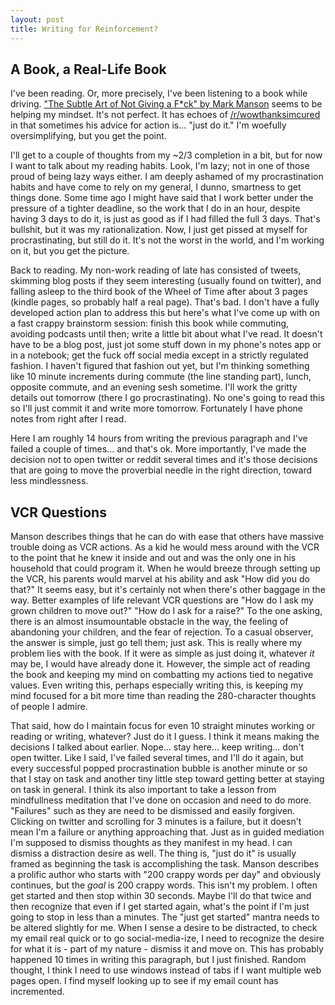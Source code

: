 ```yaml
---
layout: post
title: Writing for Reinforcement?
---
```


## A Book, a Real-Life Book

I've been reading.  Or, more precisely, I've been listening to a book while driving.  ["The Subtle Art of Not Giving a F\*ck" by Mark Manson](https://en.wikipedia.org/wiki/The_Subtle_Art_of_Not_Giving_a_F*ck) seems to be helping my mindset.  It's not perfect.  It has echoes of [/r/wowthanksimcured](https://www.reddit.com/r/wowthanksimcured/) in that sometimes his advice for action is... "just do it."  I'm woefully oversimplifying, but you get the point.

I'll get to a couple of thoughts from my ~2/3 completion in a bit, but for now I want to talk about my reading habits.  Look, I'm lazy; not in one of those proud of being lazy ways either.  I am deeply ashamed of my procrastination habits and have come to rely on my general, I dunno, smartness to get things done.  Some time ago I might have said that I work better under the pressure of a tighter deadline, so the work that I do in an hour, despite having 3 days to do it, is just as good as if I had filled the full 3 days.  That's bullshit, but it was my rationalization.  Now, I just get pissed at myself for procrastinating, but still do it.  It's not the worst in the world, and I'm working on it, but you get the picture.

Back to reading.  My non-work reading of late has consisted of tweets, skimming blog posts if they seem interesting (usually found on twitter), and falling asleep to the third book of the Wheel of Time after about 3 pages (kindle pages, so probably half a real page).  That's bad.  I don't have a fully developed action plan to address this but here's what I've come up with on a fast crappy brainstorm session: finish this book while commuting, avoiding podcasts until then; write a little bit about what I've read.  It doesn't have to be a blog post, just jot some stuff down in my phone's notes app or in a notebook; get the fuck off social media except in a strictly regulated fashion.  I haven't figured that fashion out yet, but I'm thinking something like 10 minute increments during commute (the line standing part), lunch, opposite commute, and an evening sesh sometime.  I'll work the gritty details out tomorrow (there I go procrastinating).  No one's going to read this so I'll just commit it and write more tomorrow.  Fortunately I have phone notes from right after I read.

Here I am roughly 14 hours from writing the previous paragraph and I've failed a couple of times... and that's ok.  More importantly, I've made the decision not to open twitter or reddit several times and it's those decisions that are going to move the proverbial needle in the right direction, toward less mindlessness.

## VCR Questions

Manson describes things that he can do with ease that others have massive trouble doing as VCR actions. As a kid he would mess around with the VCR to the point that he knew it inside and out and was the only one in his household that could program it.  When he would breeze through setting up the VCR, his parents would marvel at his ability and ask "How did you do that?"  It seems easy, but it's certainly not when there's other baggage in the way.  Better examples of life relevant VCR questions are "How do I ask my grown children to move out?" "How do I ask for a raise?"  To the one asking, there is an almost insumountable obstacle in the way, the feeling of abandoning your children, and the fear of rejection.  To a casual observer, the answer is simple, just go tell them; just ask.  This is really where my problem lies with the book.  If it were as simple as just doing it, whatever *it* may be, I would have already done it.  However, the simple act of reading the book and keeping my mind on combatting my actions tied to negative values.  Even writing this, perhaps especially writing this, is keeping my mind focused for a bit more time than reading the 280-character thoughts of people I admire.

That said, how do I maintain focus for even 10 straight minutes working or reading or writing, whatever?  Just do it I guess.  I think it means making the decisions I talked about earlier.  Nope... stay here... keep writing... don't open twitter.  Like I said, I've failed several times, and I'll do it again, but every successful popped procrastination bubble is another minute or so that I stay on task and another tiny little step toward getting better at staying on task in general.  I think its also important to take a lesson from mindfullness meditation that I've done on occasion and need to do more.  "Failures" such as they are need to be dismissed and easily forgiven.  Clicking on twitter and scrolling for 3 minutes is a failure, but it doesn't mean I'm a failure or anything approaching that.  Just as in guided mediation I'm supposed to dismiss thoughts as they manifest in my head.  I can dismiss a distraction desire as well.  The thing is, "just do it" is usually framed as beginning the task is accomplishing the task.  Manson describes a prolific author who starts with "200 crappy words per day" and obviously continues, but the *goal* is 200 crappy words.  This isn't my problem.  I often get started and then stop within 30 seconds.  Maybe I'll do that twice and then recognize that even if I get started again, what's the point if I'm just going to stop in less than a minutes.  The "just get started" mantra needs to be altered slightly for me.  When I sense a desire to be distracted, to check my email real quick or to go social-media-ize, I need to recognize the desire for what it is - part of my nature - dismiss it and move on.  This has probably happened 10 times in writing this paragraph, but I just finished.  Random thought, I think I need to use windows instead of tabs if I want multiple web pages open.  I find myself looking up to see if my email count has incremented.   
